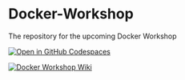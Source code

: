 # Docker-Workshop

The repository for the upcoming Docker Workshop

[![Open in GitHub Codespaces](https://github.com/codespaces/badge.svg)](https://codespaces.new/ProgSoc/Docker-Workshop)

[![Docker Workshop Wiki](https://img.shields.io/badge/Wiki-Docker%20Workshop-blue?style=for-the-badge&logo=github)](https://github.com/ProgSoc/Docker-Workshop/wiki)
